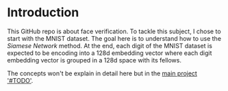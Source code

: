 # Introduction
This GitHub repo is about face verification. To tackle this subject, I chose to start with the MNIST dataset. The goal here is to understand how to use the *Siamese Network* method. At the end, each digit of the MNIST dataset is expected to be encoding into a 128d embedding vector where each digit embedding vector is grouped in a 128d space with its fellows.

The concepts won't be explain in detail here but in the [main project '#TODO']().
